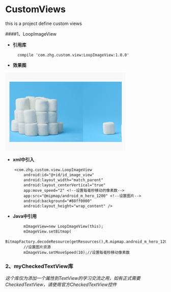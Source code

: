 # CustomViews
this is a project define custom views


####1、LoopImageView

- **引用库**

		compile 'com.zhg.custom.view:LoopImageView:1.0.0'


- **效果图**

![LoopImageView效果预览](images/loop_image_view_preview.gif)


- **xml中引入**

```
	<com.zhg.custom.view.LoopImageView
        android:id="@+id/id_image_view"
        android:layout_width="match_parent"
        android:layout_centerVertical="true"
        app:move_speed="2" <!--设置每毫秒移动的像素数-->
        app:src="@mipmap/android_m_hero_1200" <!--设置图片-->
        android:background="#88ff0000"
        android:layout_height="wrap_content" />
```

- **Java中引用**

```
		mImageView=new LoopImageView(this);
        mImageView.setBitmap(
        BitmapFactory.decodeResource(getResources(),R.mipmap.android_m_hero_1200));
        //设置图片资源
        mImageView.setMoveSpeed(10);//设置每毫秒移动像素数

```


### 2、myCheckedTextView库
*这个库仅为添加一个属性到TextView的学习交流之用，如有正式需要CheckedTextView，请使用官方CheckedTextView控件*


